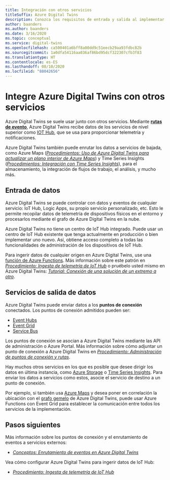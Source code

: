 ```yaml
---
title: Integración con otros servicios
titleSuffix: Azure Digital Twins
description: Conozca los requisitos de entrada y salida al implementar Azure Digital Twins.
author: baanders
ms.author: baanders
ms.date: 3/16/2020
ms.topic: conceptual
ms.service: digital-twins
ms.openlocfilehash: ca500401a6bff8a00dd9c51eecb29aa93fdbc82b
ms.sourcegitcommit: 1a0dfa54116aa036af86bd95dcf322307cfb3f83
ms.translationtype: HT
ms.contentlocale: es-ES
ms.lasthandoff: 08/10/2020
ms.locfileid: "88042656"
---
```

# <a name="integrate-azure-digital-twins-with-other-services"></a>Integre Azure Digital Twins con otros servicios

Azure Digital Twins se suele usar junto con otros servicios. Mediante [**rutas de evento**](concepts-route-events.md), Azure Digital Twins recibe datos de los servicios de nivel superior como [IOT Hub](../iot-hub/about-iot-hub.md), que se usa para proporcionar telemetría y notificaciones. 

Azure Digital Twins también puede enrutar los datos a servicios de bajada, como Azure Maps ([*Procedimientos: Uso de Azure Digital Twins para actualizar un plano interior de Azure Maps*](how-to-integrate-maps.md)) y Time Series Insights ([*Procedimientos: Integración con Time Series Insights*](how-to-integrate-time-series-insights.md)), para el almacenamiento, la integración de flujos de trabajo, el análisis, y mucho más. 

## <a name="data-ingress"></a>Entrada de datos

Azure Digital Twins se puede controlar con datos y eventos de cualquier servicio: IoT Hub, Logic Apps, su propio servicio personalizado, etc. Esto le permite recopilar datos de telemetría de dispositivos físicos en el entorno y procesarlos mediante el grafo de Azure Digital Twins en la nube.

Azure Digital Twins no tiene un centro de IoT Hub integrado. Puede usar un centro de IoT Hub existente que tenga actualmente en producción o bien implementar uno nuevo. Así, obtiene acceso completo a todas las funcionalidades de administración de los dispositivos de IoT Hub.

Para ingerir datos de cualquier origen en Azure Digital Twins, use una [función de Azure Functions](../azure-functions/functions-overview.md). Más información sobre este patrón en [*Procedimiento: Ingesta de telemetría de IoT Hub*](how-to-ingest-iot-hub-data.md) o pruébelo usted mismo en Azure Digital Twins: [*Tutorial: Conexión de una solución de un extremo a otro*](tutorial-end-to-end.md).

## <a name="data-egress-services"></a>Servicios de salida de datos

Azure Digital Twins puede enviar datos a los **puntos de conexión** conectados. Los puntos de conexión admitidos pueden ser:
* [Event Hubs](../event-hubs/event-hubs-about.md)
* [Event Grid](../event-grid/overview.md)
* [Service Bus](../service-bus-messaging/service-bus-messaging-overview.md)

Los puntos de conexión se asocian a Azure Digital Twins mediante las API de administración o Azure Portal. Más información sobre cómo adjuntar un punto de conexión a Azure Digital Twins en [*Procedimiento: Administración de puntos de conexión y rutas*](how-to-manage-routes-apis-cli.md).

Hay muchos otros servicios en los que es posible que desee dirigir los datos en última instancia, como [Azure Storage](../storage/common/storage-introduction.md) o [Time Series Insights](../time-series-insights/time-series-insights-update-overview.md). Para enviar los datos a servicios como estos, asocie el servicio de destino a un punto de conexión.

Por ejemplo, si también usa [Azure Maps](../azure-maps/about-azure-maps.md) y desea poner en correlación la ubicación con el [grafo gemelo](concepts-twins-graph.md) de Azure Digital Twins, puede usar Azure Functions con Event Grid para establecer la comunicación entre todos los servicios de la implementación.

## <a name="next-steps"></a>Pasos siguientes

Más información sobre los puntos de conexión y el enrutamiento de eventos a servicios externos:
* [*Conceptos: Enrutamiento de eventos en Azure Digital Twins*](concepts-route-events.md)

Vea cómo configurar Azure Digital Twins para ingerir datos de IoT Hub:
* [*Procedimiento: Ingesta de telemetría de IoT Hub*](how-to-ingest-iot-hub-data.md)
